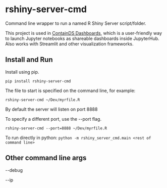 # rshiny-server-cmd

Command line wrapper to run a named R Shiny Server script/folder.

This project is used in [ContainDS Dashboards](https://github.com/ideonate/cdsdashboards), which is a user-friendly 
way to launch Jupyter notebooks as shareable dashboards inside JupyterHub. Also works with Streamlit and other 
visualization frameworks.

## Install and Run

Install using pip.

```
pip install rshiny-server-cmd
```

The file to start is specified on the command line, for example:

```
rshiny-server-cmd ~/Dev/myrfile.R
```

By default the server will listen on port 8888

To specify a different port, use the --port flag.

```
rshiny-server-cmd --port=8888 ~/Dev/myrfile.R
```

To run directly in python: `python -m rshiny_server_cmd.main <rest of command line>`

## Other command line args

--debug

--ip
